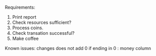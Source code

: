 Requirements: 
1. Print report 
2. Check resources sufficient?
3. Process coins. 
4. Check transation successful? 
5. Make coffee 


Known issues: changes does not add 0 if ending in 0 
            : money column